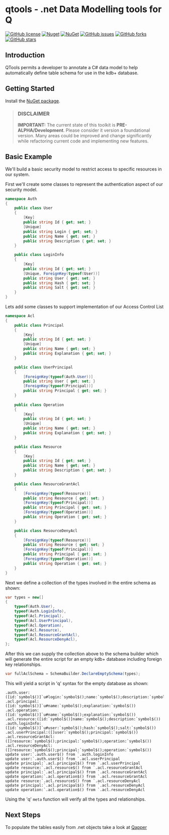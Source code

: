 # qtools - .net Data Modelling tools for Q
[![GitHub license](https://img.shields.io/badge/license-LGPL%20v3-blue.svg)](https://github.com/machonky/qtools/blob/master/LICENSE)
[![Nuget](https://img.shields.io/nuget/v/QTools.svg)](https://www.nuget.org/packages/qtools)
[![NuGet](https://img.shields.io/nuget/dt/QTools.svg)](https://www.nuget.org/packages/qtools)
[![GitHub issues](https://img.shields.io/github/issues/machonky/Qtools.svg)](https://github.com/machonky/QTools/issues)
[![GitHub forks](https://img.shields.io/github/forks/machonky/QTools.svg?style=social&label=Fork)](https://github.com/machonky/QTools/network)
[![GitHub stars](https://img.shields.io/github/stars/machonky/QTools.svg?style=social&label=Star)](https://github.com/machonky/QTools/stargazers)

## Introduction
QTools permits a developer to annotate a C# data model to help automatically define table schema for use in the kdb+ database.

## Getting Started
Install the [NuGet package](https://www.nuget.org/packages/qtools).

> ### DISCLAIMER
> **IMPORTANT:** The current state of this toolkit is **PRE-ALPHA/Development**. Please consider it version a foundational version. Many areas could be improved and change significantly while refactoring current code and implementing new features. 

## Basic Example

We'll build a basic security model to restrict access to specific resources in our system.

First we'll create some classes to represent the authentication aspect of our security model.

```cs
namespace Auth
{
    public class User
    {
        [Key]
        public string Id { get; set; }
        [Unique]
        public string Login { get; set; }
        public string Name { get; set; }
        public string Description { get; set; }
    }

    public class LoginInfo
    {
        [Key]
        public string Id { get; set; }
        [Unique, ForeignKey(typeof(User))]
        public string User { get; set; }
        public string Hash { get; set; }
        public string Salt { get; set; }
    }
}
```

Lets add some classes to support implementation of our Access Control List

```cs
namespace Acl
{
    public class Principal
    {
        [Key]
        public string Id { get; set; }
        [Unique]
        public string Name { get; set; }
        public string Explanation { get; set; }
    }

    public class UserPrincipal
    {
        [ForeignKey(typeof(Auth.User))]
        public string User { get; set; }
        [ForeignKey(typeof(Principal))]
        public string Principal { get; set; }
    }
    
    public class Operation
    {
        [Key]
        public string Id { get; set; }
        [Unique]
        public string Name { get; set; }
        public string Explanation { get; set; }
    }

    public class Resource
    {
        [Key]
        public string Id { get; set; }
        public string Name { get; set; }
        public string Description { get; set; }
    }

    public class ResourceGrantAcl
    {
        [ForeignKey(typeof(Resource))]
        public string Resource { get; set; }
        [ForeignKey(typeof(Principal))]
        public string Principal { get; set; }
        [ForeignKey(typeof(Operation))]
        public string Operation { get; set; }
    }

    public class ResourceDenyAcl
    {
        [ForeignKey(typeof(Resource))]
        public string Resource { get; set; }
        [ForeignKey(typeof(Principal))]
        public string Principal { get; set; }
        [ForeignKey(typeof(Operation))]
        public string Operation { get; set; }
    }
}
```

Next we define a collection of the types involved in the entire schema as shown:
```cs
var types = new[] 
{
	typeof(Auth.User),
	typeof(Auth.LoginInfo),
	typeof(Acl.Principal),
	typeof(Acl.UserPrincipal),
	typeof(Acl.Operation),
	typeof(Acl.Resource),
	typeof(Acl.ResourceGrantAcl),
	typeof(Acl.ResourceDenyAcl),
};
```

After this we can supply the collection above to the schema builder which will generate the entire script for an empty kdb+ database including foreign key relationships.

```cs
var fullAclSchema = SchemaBuilder.DeclareEmptySchema(types);
```

This will yield a script in 'q' syntax for the empty database as shown:
```
.auth.user:([id:`symbol$()]`u#login:`symbol$();name:`symbol$();description:`symbol$())
.acl.principal:([id:`symbol$()]`u#name:`symbol$();explanation:`symbol$())
.acl.operation:([id:`symbol$()]`u#name:`symbol$();explanation:`symbol$())
.acl.resource:([id:`symbol$()]name:`symbol$();description:`symbol$())
.auth.loginInfo:([id:`symbol$()]`u#user:`symbol$();hash:`symbol$();salt:`symbol$())
.acl.userPrincipal:([]user:`symbol$();principal:`symbol$())
.acl.resourceGrantAcl:([]resource:`symbol$();principal:`symbol$();operation:`symbol$())
.acl.resourceDenyAcl:([]resource:`symbol$();principal:`symbol$();operation:`symbol$())
update user:`.auth.user$() from `.auth.loginInfo
update user:`.auth.user$() from `.acl.userPrincipal
update principal:`.acl.principal$() from `.acl.userPrincipal
update resource:`.acl.resource$() from `.acl.resourceGrantAcl
update principal:`.acl.principal$() from `.acl.resourceGrantAcl
update operation:`.acl.operation$() from `.acl.resourceGrantAcl
update resource:`.acl.resource$() from `.acl.resourceDenyAcl
update principal:`.acl.principal$() from `.acl.resourceDenyAcl
update operation:`.acl.operation$() from `.acl.resourceDenyAcl
```

Using the 'q' ```meta``` function will verify all the types and relationships.

## Next Steps

To populate the tables easily from .net objects take a look at [Qapper](https://github.com/machonky/Qapper)

